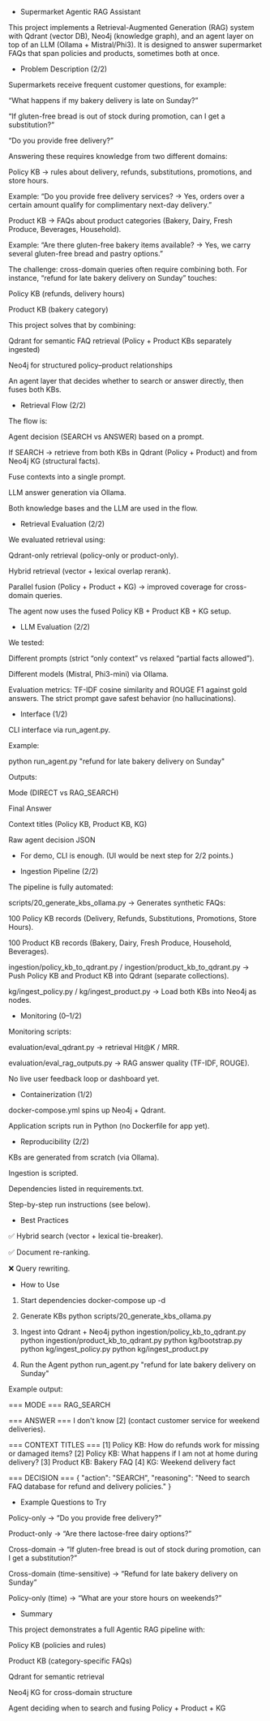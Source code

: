 * Supermarket Agentic RAG Assistant

This project implements a Retrieval-Augmented Generation (RAG) system with Qdrant (vector DB), Neo4j (knowledge graph), and an agent layer on top of an LLM (Ollama + Mistral/Phi3).
It is designed to answer supermarket FAQs that span policies and products, sometimes both at once.

* Problem Description (2/2)

Supermarkets receive frequent customer questions, for example:

“What happens if my bakery delivery is late on Sunday?”

“If gluten-free bread is out of stock during promotion, can I get a substitution?”

“Do you provide free delivery?”

Answering these requires knowledge from two different domains:

Policy KB → rules about delivery, refunds, substitutions, promotions, and store hours.

Example: “Do you provide free delivery services? → Yes, orders over a certain amount qualify for complimentary next-day delivery.”

Product KB → FAQs about product categories (Bakery, Dairy, Fresh Produce, Beverages, Household).

Example: “Are there gluten-free bakery items available? → Yes, we carry several gluten-free bread and pastry options.”

The challenge: cross-domain queries often require combining both.
For instance, “refund for late bakery delivery on Sunday” touches:

Policy KB (refunds, delivery hours)

Product KB (bakery category)

This project solves that by combining:

Qdrant for semantic FAQ retrieval (Policy + Product KBs separately ingested)

Neo4j for structured policy–product relationships

An agent layer that decides whether to search or answer directly, then fuses both KBs.

* Retrieval Flow (2/2)

The flow is:

Agent decision (SEARCH vs ANSWER) based on a prompt.

If SEARCH → retrieve from both KBs in Qdrant (Policy + Product) and from Neo4j KG (structural facts).

Fuse contexts into a single prompt.

LLM answer generation via Ollama.

Both knowledge bases and the LLM are used in the flow.

* Retrieval Evaluation (2/2)

We evaluated retrieval using:

Qdrant-only retrieval (policy-only or product-only).

Hybrid retrieval (vector + lexical overlap rerank).

Parallel fusion (Policy + Product + KG) → improved coverage for cross-domain queries.

The agent now uses the fused Policy KB + Product KB + KG setup.

* LLM Evaluation (2/2)

We tested:

Different prompts (strict “only context” vs relaxed “partial facts allowed”).

Different models (Mistral, Phi3-mini) via Ollama.

Evaluation metrics: TF-IDF cosine similarity and ROUGE F1 against gold answers.
The strict prompt gave safest behavior (no hallucinations).

* Interface (1/2)

CLI interface via run_agent.py.

Example:

python run_agent.py "refund for late bakery delivery on Sunday"


Outputs:

Mode (DIRECT vs RAG_SEARCH)

Final Answer

Context titles (Policy KB, Product KB, KG)

Raw agent decision JSON

* For demo, CLI is enough. (UI would be next step for 2/2 points.)

* Ingestion Pipeline (2/2)

The pipeline is fully automated:

scripts/20_generate_kbs_ollama.py → Generates synthetic FAQs:

100 Policy KB records (Delivery, Refunds, Substitutions, Promotions, Store Hours).

100 Product KB records (Bakery, Dairy, Fresh Produce, Household, Beverages).

ingestion/policy_kb_to_qdrant.py / ingestion/product_kb_to_qdrant.py → Push Policy KB and Product KB into Qdrant (separate collections).

kg/ingest_policy.py / kg/ingest_product.py → Load both KBs into Neo4j as nodes.

* Monitoring (0–1/2)

Monitoring scripts:

evaluation/eval_qdrant.py → retrieval Hit@K / MRR.

evaluation/eval_rag_outputs.py → RAG answer quality (TF-IDF, ROUGE).

No live user feedback loop or dashboard yet.

* Containerization (1/2)

docker-compose.yml spins up Neo4j + Qdrant.

Application scripts run in Python (no Dockerfile for app yet).

* Reproducibility (2/2)

KBs are generated from scratch (via Ollama).

Ingestion is scripted.

Dependencies listed in requirements.txt.

Step-by-step run instructions (see below).

* Best Practices

✅ Hybrid search (vector + lexical tie-breaker).

✅ Document re-ranking.

❌ Query rewriting.

* How to Use
1. Start dependencies
docker-compose up -d

2. Generate KBs
python scripts/20_generate_kbs_ollama.py

3. Ingest into Qdrant + Neo4j
python ingestion/policy_kb_to_qdrant.py
python ingestion/product_kb_to_qdrant.py
python kg/bootstrap.py
python kg/ingest_policy.py
python kg/ingest_product.py

4. Run the Agent
python run_agent.py "refund for late bakery delivery on Sunday"


Example output:

=== MODE ===
 RAG_SEARCH

=== ANSWER ===
 I don't know [2] (contact customer service for weekend deliveries).

=== CONTEXT TITLES ===
[1] Policy KB: How do refunds work for missing or damaged items?
[2] Policy KB: What happens if I am not at home during delivery?
[3] Product KB: Bakery FAQ
[4] KG: Weekend delivery fact

=== DECISION ===
{
  "action": "SEARCH",
  "reasoning": "Need to search FAQ database for refund and delivery policies."
}

* Example Questions to Try

Policy-only → “Do you provide free delivery?”

Product-only → “Are there lactose-free dairy options?”

Cross-domain → “If gluten-free bread is out of stock during promotion, can I get a substitution?”

Cross-domain (time-sensitive) → “Refund for late bakery delivery on Sunday”

Policy-only (time) → “What are your store hours on weekends?”

* Summary

This project demonstrates a full Agentic RAG pipeline with:

Policy KB (policies and rules)

Product KB (category-specific FAQs)

Qdrant for semantic retrieval

Neo4j KG for cross-domain structure

Agent deciding when to search and fusing Policy + Product + KG
